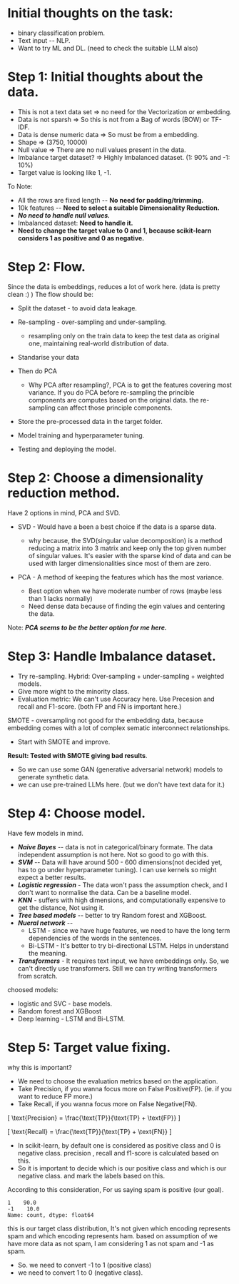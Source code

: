 # Initial thoughts on the task:
- binary classification problem.
- Text input -- NLP.
- Want to try ML and DL. (need to check the suitable LLM also)

# Step 1: Initial thoughts about the data.

- This is not a text data set  => no need for the Vectorization or embedding.
- Data is not sparsh => So this is not from a Bag of words (BOW) or TF-IDF.
- Data is dense numeric data => So must be from a embedding.
- Shape => (3750, 10000)
- Null value => There are no null values present in the data.
- Imbalance target dataset? =>  Highly Imbalanced dataset. (1: 90%  and -1: 10%)
- Target value is looking like 1, -1.

To Note:

- All the rows are fixed length -- **No need for padding/trimming.**
- 10k features -- **Need to select a suitable Dimensionality Reduction.**
- ***No need to handle null values.***
- Imbalanced dataset: **Need to handle it.**
- **Need to change the target value to 0 and 1, because scikit-learn considers 1 as positive and 0 as negative.**

# Step 2: Flow.

Since the data is embeddings, reduces a lot of work here. (data is pretty clean :) )
The flow should be:
- Split the dataset - to avoid data leakage.
- Re-sampling - over-sampling and under-sampling.

    - resampling only on the train data to keep the test data as original one, maintaining real-world distribution of data.
- Standarise your data
- Then do PCA

    - Why PCA after resampling?, PCA is to get the features covering most variance. If you do PCA before re-sampling the princible components  are computes based on the original data. the re-sampling can affect those principle components.

- Store the pre-processed data in the target folder.
- Model training and hyperparameter tuning.
- Testing and deploying the model.

# Step 2: Choose a dimensionality reduction method.

Have 2 options in mind, PCA and SVD.

- SVD - Would have a been a best choice if the data is a sparse data.
    - why because, the SVD(singular value decomposition) is a method reducing a matrix into 3 matrix and keep only the top given number of singular values. It's easier with the sparse kind of data and can be used with larger dimensionalities since most of them are zero.

- PCA - A method of keeping the features which has the most variance.
    - Best option when we have moderate number of rows (maybe less than 1 lacks normally)
    - Need dense data because of finding the egin values and centering the data.

Note: ***PCA seems to be the better option for me here.***

# Step 3: Handle Imbalance dataset.
- Try re-sampling. Hybrid: Over-sampling + under-sampling + weighted models.
- Give more wight to the minority class.
- Evaluation metric: We can't use Accuracy here. Use Precesion and recall and F1-score. (both FP and FN is important here.)


SMOTE - oversampling not good for the embedding data, because embedding comes with a lot of complex sematic interconnect relationships.
- Start with SMOTE and improve.

**Result: Tested with SMOTE giving bad results**.
- So we can use some GAN (generative adversarial network) models to generate synthetic data.
- we can use pre-trained LLMs here. (but we don't have text data for it.)

# Step 4: Choose model.
Have few models in mind.
- ***Naive Bayes*** -- data is not in categorical/binary formate. The data independent assumption is not here. Not so good to go with this.
- ***SVM*** -- Data will have around 500 - 600 dimensions(not decided yet, has to go under hyperparameter tuning). I can use kernels so might expect a better results.
- ***Logistic regression*** - The data won't pass the assumption check, and I don't want to normalise the data. Can be a baseline model.
- ***KNN*** - suffers with high dimensions, and computationally expensive to get the distance, Not using it.
- ***Tree based models*** -- better to try Random forest and XGBoost.
- ***Nueral network*** --
    - LSTM - since we have huge features, we need to have the long term dependencies of the words in the sentences.
    - Bi-LSTM - It's better to try bi-directional LSTM. Helps in understand the meaning.
- ***Transformers*** - It requires text input, we have embeddings only. So, we can't directly use transformers. Still we can try writing transformers from scratch.

choosed models:
- logistic and SVC - base models.
- Random forest and XGBoost
- Deep learning - LSTM and Bi-LSTM.


# Step 5: Target value fixing.

why this is important?
- We need to choose the evaluation metrics based on the application.
- Take Precision, if you wanna focus more on False Positive(FP). (ie. if you want to reduce FP more.)
- Take Recall, if you wanna focus more on False Negative(FN).

\[
\text{Precision} = \frac{\text{TP}}{\text{TP} + \text{FP}}
\]

\[
\text{Recall} = \frac{\text{TP}}{\text{TP} + \text{FN}}
\]

- In scikit-learn, by default one is considered as positive class and 0 is negative class. precision , recall and f1-score is calculated based on this.
- So it is important to decide which is our positive class and which is our negative class. and mark the labels based on this.

According to this consideration, For us saying spam is positive (our goal).
```
1    90.0
-1    10.0
Name: count, dtype: float64
```
this is our target class distribution, It's not given which encoding represents spam and which encoding represents ham. based on assumption of we have more data as not spam, I am considering 1 as not spam and -1 as spam.

- So. we need to convert -1 to 1 (positive class)
- we need to convert 1 to 0 (negative class).
